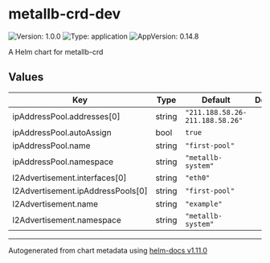 # metallb-crd-dev

![Version: 1.0.0](https://img.shields.io/badge/Version-1.0.0-informational?style=flat-square) ![Type: application](https://img.shields.io/badge/Type-application-informational?style=flat-square) ![AppVersion: 0.14.8](https://img.shields.io/badge/AppVersion-0.14.8-informational?style=flat-square)

A Helm chart for metallb-crd

## Values

| Key | Type | Default | Description |
|-----|------|---------|-------------|
| ipAddressPool.addresses[0] | string | `"211.188.58.26-211.188.58.26"` |  |
| ipAddressPool.autoAssign | bool | `true` |  |
| ipAddressPool.name | string | `"first-pool"` |  |
| ipAddressPool.namespace | string | `"metallb-system"` |  |
| l2Advertisement.interfaces[0] | string | `"eth0"` |  |
| l2Advertisement.ipAddressPools[0] | string | `"first-pool"` |  |
| l2Advertisement.name | string | `"example"` |  |
| l2Advertisement.namespace | string | `"metallb-system"` |  |

----------------------------------------------
Autogenerated from chart metadata using [helm-docs v1.11.0](https://github.com/norwoodj/helm-docs/releases/v1.11.0)
